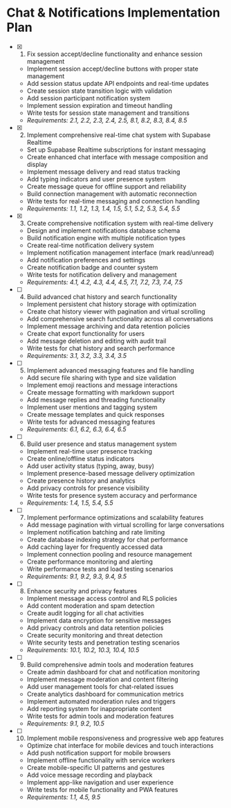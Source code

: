 # Chat & Notifications Implementation Plan

- [x] 1. Fix session accept/decline functionality and enhance session management
  - Implement session accept/decline buttons with proper state management
  - Add session status update API endpoints and real-time updates
  - Create session state transition logic with validation
  - Add session participant notification system
  - Implement session expiration and timeout handling
  - Write tests for session state management and transitions
  - _Requirements: 2.1, 2.2, 2.3, 2.4, 2.5, 8.1, 8.2, 8.3, 8.4, 8.5_

- [x] 2. Implement comprehensive real-time chat system with Supabase Realtime
  - Set up Supabase Realtime subscriptions for instant messaging
  - Create enhanced chat interface with message composition and display
  - Implement message delivery and read status tracking
  - Add typing indicators and user presence system
  - Create message queue for offline support and reliability
  - Build connection management with automatic reconnection
  - Write tests for real-time messaging and connection handling
  - _Requirements: 1.1, 1.2, 1.3, 1.4, 1.5, 5.1, 5.2, 5.3, 5.4, 5.5_

- [x] 3. Create comprehensive notification system with real-time delivery
  - Design and implement notifications database schema
  - Build notification engine with multiple notification types
  - Create real-time notification delivery system
  - Implement notification management interface (mark read/unread)
  - Add notification preferences and settings
  - Create notification badge and counter system
  - Write tests for notification delivery and management
  - _Requirements: 4.1, 4.2, 4.3, 4.4, 4.5, 7.1, 7.2, 7.3, 7.4, 7.5_

- [ ] 4. Build advanced chat history and search functionality
  - Implement persistent chat history storage with optimization
  - Create chat history viewer with pagination and virtual scrolling
  - Add comprehensive search functionality across all conversations
  - Implement message archiving and data retention policies
  - Create chat export functionality for users
  - Add message deletion and editing with audit trail
  - Write tests for chat history and search performance
  - _Requirements: 3.1, 3.2, 3.3, 3.4, 3.5_

- [ ] 5. Implement advanced messaging features and file handling
  - Add secure file sharing with type and size validation
  - Implement emoji reactions and message interactions
  - Create message formatting with markdown support
  - Add message replies and threading functionality
  - Implement user mentions and tagging system
  - Create message templates and quick responses
  - Write tests for advanced messaging features
  - _Requirements: 6.1, 6.2, 6.3, 6.4, 6.5_

- [ ] 6. Build user presence and status management system
  - Implement real-time user presence tracking
  - Create online/offline status indicators
  - Add user activity status (typing, away, busy)
  - Implement presence-based message delivery optimization
  - Create presence history and analytics
  - Add privacy controls for presence visibility
  - Write tests for presence system accuracy and performance
  - _Requirements: 1.4, 1.5, 5.4, 5.5_

- [ ] 7. Implement performance optimizations and scalability features
  - Add message pagination with virtual scrolling for large conversations
  - Implement notification batching and rate limiting
  - Create database indexing strategy for chat performance
  - Add caching layer for frequently accessed data
  - Implement connection pooling and resource management
  - Create performance monitoring and alerting
  - Write performance tests and load testing scenarios
  - _Requirements: 9.1, 9.2, 9.3, 9.4, 9.5_

- [ ] 8. Enhance security and privacy features
  - Implement message access control and RLS policies
  - Add content moderation and spam detection
  - Create audit logging for all chat activities
  - Implement data encryption for sensitive messages
  - Add privacy controls and data retention policies
  - Create security monitoring and threat detection
  - Write security tests and penetration testing scenarios
  - _Requirements: 10.1, 10.2, 10.3, 10.4, 10.5_

- [ ] 9. Build comprehensive admin tools and moderation features
  - Create admin dashboard for chat and notification monitoring
  - Implement message moderation and content filtering
  - Add user management tools for chat-related issues
  - Create analytics dashboard for communication metrics
  - Implement automated moderation rules and triggers
  - Add reporting system for inappropriate content
  - Write tests for admin tools and moderation features
  - _Requirements: 9.1, 9.2, 10.5_

- [ ] 10. Implement mobile responsiveness and progressive web app features
  - Optimize chat interface for mobile devices and touch interactions
  - Add push notification support for mobile browsers
  - Implement offline functionality with service workers
  - Create mobile-specific UI patterns and gestures
  - Add voice message recording and playback
  - Implement app-like navigation and user experience
  - Write tests for mobile functionality and PWA features
  - _Requirements: 1.1, 4.5, 9.5_